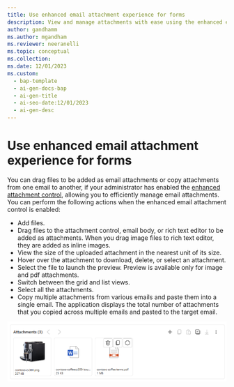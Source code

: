 ```yaml
---
title: Use enhanced email attachment experience for forms
description: View and manage attachments with ease using the enhanced email attachment experience for forms. 
author: gandhamm
ms.author: mgandham
ms.reviewer: neeranelli
ms.topic: conceptual 
ms.collection: 
ms.date: 12/01/2023
ms.custom:
  - bap-template
  - ai-gen-docs-bap
  - ai-gen-title
  - ai-seo-date:12/01/2023
  - ai-gen-desc
---
```


# Use enhanced email attachment experience for forms

You can drag files to be added as email attachments or copy attachments from one email to another, if your administrator has enabled the [enhanced attachment control](../administer/add-enhanced-attachment-control.md), allowing you to efficiently manage email attachments. You can perform the following actions when the enhanced email attachment control is enabled:

- Add files.
- Drag files to the attachment control, email body, or rich text editor to be added as attachments. When you drag image files to rich text editor, they are added as inline images.
- View the size of the uploaded attachment in the nearest unit of its size.
- Hover over the attachment to download, delete, or select an attachment.
- Select the file to launch the preview. Preview is available only for image and pdf attachments.
- Switch between the grid and list views.
- Select all the attachments.
- Copy multiple attachments from various emails and paste them into a single email. The application displays the total number of attachments that you copied across multiple emails and pasted to the target email.

 ![Enhanced attachment control.](../media/cs-enh-email-attach.png "Screenshot of the enhanced email with the enhanced attachment control")


